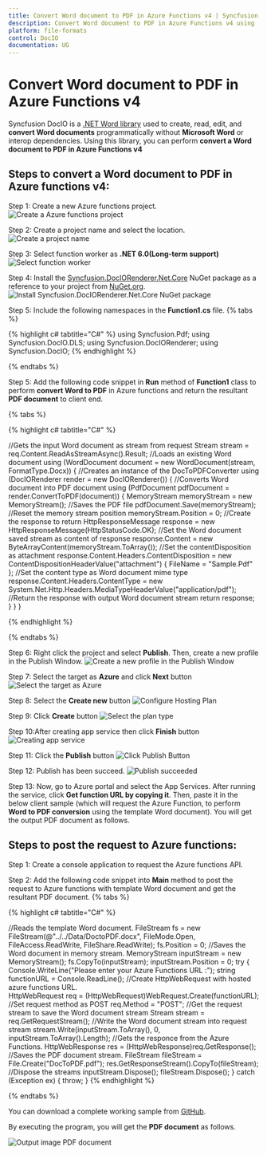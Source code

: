 ```yaml
---
title: Convert Word document to PDF in Azure Functions v4 | Syncfusion
description: Convert Word document to PDF in Azure Functions v4 using .NET Word (DocIO) library  without Microsoft Word or interop dependencies.
platform: file-formats
control: DocIO
documentation: UG
---
```


# Convert Word document to PDF in Azure Functions v4

Syncfusion DocIO is a [.NET Word library](https://www.syncfusion.com/document-processing/word-framework/net/word-library) used to create, read,  edit, and **convert Word documents** programmatically without **Microsoft Word** or interop dependencies. Using this library, you can perform **convert a Word document to PDF in Azure Functions v4**

## Steps to convert a Word document to PDF in Azure functions v4:

Step 1: Create a new Azure functions project.
![Create a Azure functions project](Azure_Images/Functions_v1/Azure_Function_WordtoPDF.png)

Step 2: Create a project name and select the location.
![Create a project name](Azure_Images/Functions_v1/Configuration_WordtoPDF.png)

Step 3: Select function worker as **.NET 6.0(Long-term support)** 
![Select function worker](Azure_Images/Functions_v2/Additional-Information-WordtoPDF.png)

Step 4: Install the [Syncfusion.DocIORenderer.Net.Core](https://www.nuget.org/packages/Syncfusion.DocToPDFConverter.AspNet) NuGet package as a reference to your project from [NuGet.org](https://www.nuget.org/).
![Install Syncfusion.DocIORenderer.Net.Core NuGet package](Azure_Images/Functions_v2/Nuget-Package-WordtoPDF.png)

Step 5: Include the following namespaces in the **Function1.cs** file.
{% tabs %}

{% highlight c# tabtitle="C#" %}
using Syncfusion.Pdf;
using Syncfusion.DocIO.DLS;
using Syncfusion.DocIORenderer;
using Syncfusion.DocIO;
{% endhighlight %}

{% endtabs %}

Step 5: Add the following code snippet in **Run** method of **Function1** class to perform **convert Word to PDF** in Azure functions and return the resultant **PDF document** to client end.

{% tabs %}

{% highlight c# tabtitle="C#" %}

//Gets the input Word document as stream from request
Stream stream = req.Content.ReadAsStreamAsync().Result;
//Loads an existing Word document
using (WordDocument document = new WordDocument(stream, FormatType.Docx))
{
    //Creates an instance of the DocToPDFConverter
    using (DocIORenderer render = new DocIORenderer())
    {
        //Converts Word document into PDF document
        using (PdfDocument pdfDocument = render.ConvertToPDF(document))
        {
            MemoryStream memoryStream = new MemoryStream();
            //Saves the PDF file 
            pdfDocument.Save(memoryStream);
            //Reset the memory stream position
            memoryStream.Position = 0;
            //Create the response to return
            HttpResponseMessage response = new HttpResponseMessage(HttpStatusCode.OK);
            //Set the Word document saved stream as content of response
            response.Content = new ByteArrayContent(memoryStream.ToArray());
            //Set the contentDisposition as attachment
            response.Content.Headers.ContentDisposition = new ContentDispositionHeaderValue("attachment")
            {
                FileName = "Sample.Pdf"
            };
            //Set the content type as Word document mime type
            response.Content.Headers.ContentType = new System.Net.Http.Headers.MediaTypeHeaderValue("application/pdf");
            //Return the response with output Word document stream
            return response;
        }
    }
}

{% endhighlight %}

{% endtabs %}

Step 6: Right click the project and select **Publish**. Then, create a new profile in the Publish Window.
![Create a new profile in the Publish Window](Azure_Images/Functions_v1/Publish_WordtoPDF.png)


Step 7: Select the target as **Azure** and click **Next** button
![Select the target as Azure](Azure_Images/Functions_v1/Target_WordtoPDF.png)


Step 8: Select the **Create new** button
![Configure Hosting Plan](Azure_Images/Functions_v1/Function_Instance_WordtoPDF.png)


Step 9: Click **Create** button 
![Select the plan type](Azure_Images/Functions_v1/Subscription_detail_WordtoPDF.png)

Step 10:After creating app service then click **Finish** button 
![Creating app service](Azure_Images/Functions_v1/App_service_Created_WordtoPDF.png)


Step 11: Click the **Publish** button
![Click Publish Button](Azure_Images/Functions_v1/Before_Publish_WordtoPDF.png)

Step 12: Publish has been succeed.
![Publish succeeded](Azure_Images/Functions_v1/After_Publish_WordtoPDF.png)

Step 13: Now, go to Azure portal and select the App Services. After running the service, click **Get function URL by copying it**. Then, paste it in the below client sample (which will request the Azure Function, to perform **Word to PDF conversion** using the template Word document). You will get the output PDF document as follows.

## Steps to post the request to Azure functions:

Step 1: Create a console application to request the Azure functions API.

Step 2: Add the following code snippet into **Main** method to post the request to Azure functions with template Word document and get the resultant PDF document.
{% tabs %}

{% highlight c# tabtitle="C#" %}

//Reads the template Word document.
FileStream fs = new FileStream(@"../../Data/DoctoPDF.docx", FileMode.Open, FileAccess.ReadWrite, FileShare.ReadWrite);
fs.Position = 0;
//Saves the Word document in memory stream.
MemoryStream inputStream = new MemoryStream();
fs.CopyTo(inputStream);
inputStream.Position = 0;
try
{
    Console.WriteLine("Please enter your Azure Functions URL :");
    string functionURL = Console.ReadLine();
    //Create HttpWebRequest with hosted azure functions URL.    
    HttpWebRequest req = (HttpWebRequest)WebRequest.Create(functionURL);
    //Set request method as POST
    req.Method = "POST";
    //Get the request stream to save the Word document stream
    Stream stream = req.GetRequestStream();
    //Write the Word document stream into request stream
    stream.Write(inputStream.ToArray(), 0, inputStream.ToArray().Length);
    //Gets the responce from the Azure Functions.
    HttpWebResponse res = (HttpWebResponse)req.GetResponse();
    //Saves the PDF document stream.
    FileStream fileStream = File.Create("DocToPDF.pdf");
    res.GetResponseStream().CopyTo(fileStream);
    //Dispose the streams
    inputStream.Dispose();
    fileStream.Dispose();
}
catch (Exception ex)
{
    throw;
}
{% endhighlight %}

{% endtabs %}

You can download a complete working sample from [GitHub](https://github.com/SyncfusionExamples/DocIO-Examples/tree/main/Word-to-PDF-Conversion/Convert-Word-document-to-PDF/ASP.NET-Core).


By executing the program, you will get the **PDF document** as follows.

![Output image PDF document](WordToPDF_images/OutputImage.png)